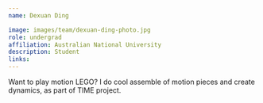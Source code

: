 ```yaml
---
name: Dexuan Ding

image: images/team/dexuan-ding-photo.jpg
role: undergrad
affiliation: Australian National University
description: Student
links:
---
```


Want to play motion LEGO? I do cool assemble of motion pieces and create dynamics, as part of TIME project.
